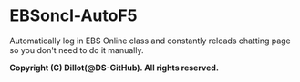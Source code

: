 # EBSoncl-AutoF5
Automatically log in EBS Online class and constantly reloads chatting page so you don't need to do it manually.

**Copyright (C) Dillot(@DS-GitHub). All rights reserved.**
